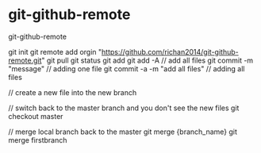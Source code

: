 # git-github-remote
git-github-remote

git init
git remote add orgin "https://github.com/richan2014/git-github-remote.git"
git pull
git status
git add
git add -A // add all files
git commit -m "message"          // adding one file
git commit -a -m "add all files" // adding all files

// create a new file into the new branch

// switch back to the master branch and you don't see the new files
git checkout master

// merge local branch back to the master
git merge {branch_name} 
git merge firstbranch

